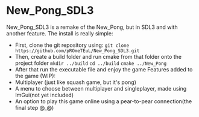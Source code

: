 # New_Pong_SDL3

New_Pong_SDL3 is a remake of the New_Pong, but in SDL3 and with another feature.
The install is really simple:
  - First, clone the git repository using:
`git clone https://github.com/pROmeTEuL/New_Pong_SDL3.git`
  - Then, create a build folder and run cmake from that folder onto the project folder
`mkdir ../build`
`cd ../build`
`cmake ../New_Pong`
  - After that run the executable file and enjoy the game
Features added to the game (WIP):
  - Multiplayer (just like squash game, but it's pong)
  - A menu to choose between multiplayer and singleplayer, made using ImGui(not yet included)
  - An option to play this game online using a pear-to-pear connection(the final step @_@)
  
